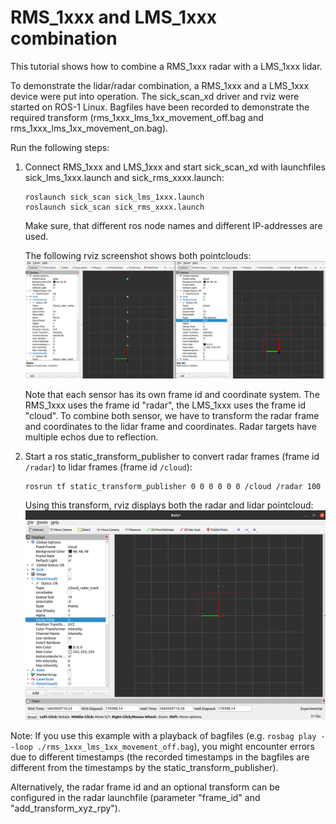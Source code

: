 # RMS_1xxx and LMS_1xxx combination

This tutorial shows how to combine a RMS_1xxx radar with a LMS_1xxx lidar. 

To demonstrate the lidar/radar combination, a RMS_1xxx and a LMS_1xxx device were put into operation. The sick_scan_xd driver and rviz were started on ROS-1 Linux. Bagfiles have been recorded to demonstrate the required transform (rms_1xxx_lms_1xx_movement_off.bag and rms_1xxx_lms_1xx_movement_on.bag). 

Run the following steps:

1. Connect RMS_1xxx and LMS_1xxx and start sick_scan_xd with launchfiles sick_lms_1xxx.launch and sick_rms_xxxx.launch:
   ```
   roslaunch sick_scan sick_lms_1xxx.launch
   roslaunch sick_scan sick_rms_xxxx.launch
   ```
   Make sure, that different ros node names and different IP-addresses are used.

   The following rviz screenshot shows both pointclouds:
   ![rms_1xxx_lms_1xx_combi_screenshot01.png](rms_1xxx_lms_1xx_combi_screenshot01.png)

   Note that each sensor has its own frame id and coordinate system. The RMS_1xxx uses the frame id "radar", the LMS_1xxx uses the frame id "cloud". To combine both sensor, we have to transform the radar frame and coordinates to the lidar frame and coordinates.
   Radar targets have multiple echos due to reflection.

2. Start a ros static_transform_publisher to convert radar frames (frame id `/radar`) to lidar frames (frame id `/cloud`):
   ```
   rosrun tf static_transform_publisher 0 0 0 0 0 0 /cloud /radar 100
   ```
   Using this transform, rviz displays both the radar and lidar pointcloud:
   ![rms_1xxx_lms_1xx_combi.png](rms_1xxx_lms_1xx_combi.png)

Note: If you use this example with a playback of bagfiles (e.g. `rosbag play --loop ./rms_1xxx_lms_1xx_movement_off.bag`), you might encounter errors due to different timestamps (the recorded timestamps in the bagfiles are different from the timestamps by the static_transform_publisher).

Alternatively, the radar frame id and an optional transform can be configured in the radar launchfile (parameter "frame_id" and "add_transform_xyz_rpy").
